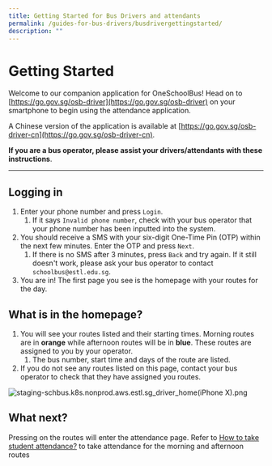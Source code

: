 ```yaml
---
title: Getting Started for Bus Drivers and attendants
permalink: /guides-for-bus-drivers/busdrivergettingstarted/
description: ""
---
```

Getting Started
===============

Welcome to our companion application for OneSchoolBus! Head on to [https://go.gov.sg/osb-driver](https://go.gov.sg/osb-driver) on your smartphone to begin using the attendance application.

A Chinese version of the application is available at [https://go.gov.sg/osb-driver-cn](https://go.gov.sg/osb-driver-cn).

**If you are a bus operator, please assist your drivers/attendants with these instructions**.

* * *

Logging in
----------

1.  Enter your phone number and press `Login`.
    1.  If it says `Invalid phone number`, check with your bus operator that your phone number has been inputted into the system.
2.  You should receive a SMS with your six-digit One-Time Pin (OTP) within the next few minutes. Enter the OTP and press `Next`.
    1.  If there is no SMS after 3 minutes, press `Back` and try again. If it still doesn't work, please ask your bus operator to contact `schoolbus@estl.edu.sg`.
3.  You are in! The first page you see is the homepage with your routes for the day.

What is in the homepage?
------------------------

1.  You will see your routes listed and their starting times. Morning routes are in **orange** while afternoon routes will be in **blue**. These routes are assigned to you by your operator.
    1.  The bus number, start time and days of the route are listed.
2.  If you do not see any routes listed on this page, contact your bus operator to check that they have assigned you routes.

![staging-schbus.k8s.nonprod.aws.estl.sg_driver_home(iPhone X).png](https://s3-us-west-2.amazonaws.com/secure.notion-static.com/97b9f863-696c-4f5d-8b23-913689e915d2/staging-schbus.k8s.nonprod.aws.estl.sg_driver_home(iPhone_X).png)

What next?
----------

Pressing on the routes will enter the attendance page. Refer to [How to take student attendance?](https://www.notion.so/2c4e0f26eb0c4da7b05a252cd6dbc2ab?pvs=21) to take attendance for the morning and afternoon routes